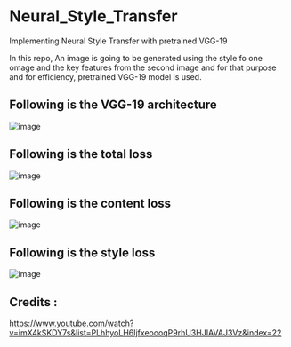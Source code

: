 # Neural_Style_Transfer
Implementing Neural Style Transfer with pretrained VGG-19

In this repo, An image is going to be generated using the style fo one omage and the key features from the second image and for that purpose and for efficiency, pretrained VGG-19 model is used. 
## Following is the VGG-19 architecture
![image](https://github.com/Aliza-Adnan/Neural_Style_Transfer/assets/113924925/2a6ae27d-b1d7-42ba-8387-bdaf22da814e)

## Following is the total loss 
![image](https://github.com/Aliza-Adnan/Neural_Style_Transfer/assets/113924925/df3d83cc-6f97-4684-8492-562cfb29f4bf)

## Following is the content loss
![image](https://github.com/Aliza-Adnan/Neural_Style_Transfer/assets/113924925/25442e29-9182-46df-b09d-af9e711ab955)

## Following is the style loss
![image](https://github.com/Aliza-Adnan/Neural_Style_Transfer/assets/113924925/fdb5df93-b41b-4d4c-a149-4f23374d064f)

## Credits :
https://www.youtube.com/watch?v=imX4kSKDY7s&list=PLhhyoLH6IjfxeoooqP9rhU3HJIAVAJ3Vz&index=22
